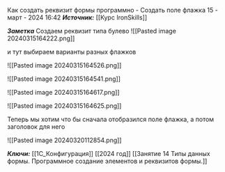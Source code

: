 
Как создать реквизит формы программно - Создать поле флажка
 15 - март - 2024  16:42 
***Источник:***  [[Курс IronSkills]] 

***Заметка*** 
Создаем реквизит типа булево
![[Pasted image 20240315164222.png]]


и тут выбираем варианты разных флажков

![[Pasted image 20240315164526.png]]

![[Pasted image 20240315164541.png]]

![[Pasted image 20240315164617.png]]

![[Pasted image 20240315164625.png]]

Теперь мы хотим что бы сначала отобразился поле флажка, а потом заголовок для него

![[Pasted image 20240320112854.png]]

***Ключи:*** [[1С_Конфигурация]] [[2024 год]]  [[Занятие 14 Типы данных формы. Программное создание элементов и реквизитов формы.]]